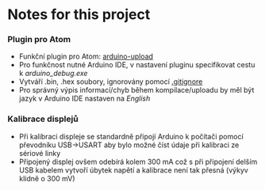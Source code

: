 # Notes for this project

### Plugin pro Atom
- Funkční plugin pro Atom: [arduino-upload](https://atom.io/packages/arduino-upload)
- Pro funkčnost nutné Arduino IDE, v nastavení pluginu specifikovat cestu k _arduino_debug.exe_
- Vytváří .bin, .hex soubory, ignorovány pomocí [.gitignore](/.gitignore)
- Pro správný výpis informací/chyb během kompilace/uploadu by měl být jazyk v Arduino IDE nastaven na _English_


### Kalibrace displejů
- Při kalibraci displeje se standardně připojí Arduino k počítači pomocí převodníku USB->USART aby bylo možné číst údaje při kalibraci ze sériové linky
- Připojený displej ovšem odebírá kolem 300 mA což s při připojení delším USB kabelem vytvoří úbytek napětí a kalibrace není tak přesná (výkyv klidně o 300 mV)
